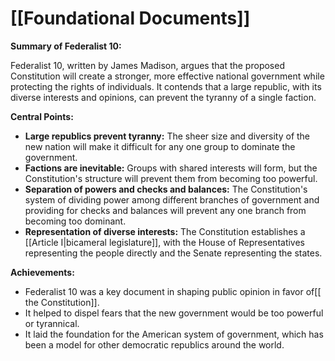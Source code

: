 # [[Foundational Documents]]

**Summary of Federalist 10:**

Federalist 10, written by James Madison, argues that the proposed Constitution will create a stronger, more effective national government while protecting the rights of individuals. It contends that a large republic, with its diverse interests and opinions, can prevent the tyranny of a single faction.

**Central Points:**

* **Large republics prevent tyranny:** The sheer size and diversity of the new nation will make it difficult for any one group to dominate the government.
* **Factions are inevitable:** Groups with shared interests will form, but the Constitution's structure will prevent them from becoming too powerful.
* **Separation of powers and checks and balances:** The Constitution's system of dividing power among different branches of government and providing for checks and balances will prevent any one branch from becoming too dominant.
* **Representation of diverse interests:** The Constitution establishes a [[Article I|bicameral legislature]], with the House of Representatives representing the people directly and the Senate representing the states.

**Achievements:**

* Federalist 10 was a key document in shaping public opinion in favor of[[ the Constitution]].
* It helped to dispel fears that the new government would be too powerful or tyrannical.
* It laid the foundation for the American system of government, which has been a model for other democratic republics around the world.